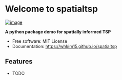 # Welcome to spatialtsp


[![image](https://img.shields.io/pypi/v/spatialtsp.svg)](https://pypi.python.org/pypi/spatialtsp)


**A python package demo for spatially informed TSP**


-   Free software: MIT License
-   Documentation: <https://whkim15.github.io/spatialtsp>
    

## Features

-   TODO
